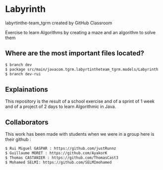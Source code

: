 # Labyrinth
labyrtinthe-team_tgrm created by GitHub Classroom

 Exercise to learn Algorithms by creating a maze and an algorithm to solve them
## Where are the most important files located?

```bash
$ branch dev
$ package src/main/javacom.tgrm.labyrtintheteam_tgrm.models/Labyrinth
$ branch dev-rui
```

## Explainations 

This repository is the result of a school exercise and of a sprint of 1 week and of a project of 2 days to learn Algorithmic in Java.

## Collaborators

This work has been made with students when we were in a group here is their github :

```bash
$ Rui Miguel GASPAR : https://github.com/justRunnz
$ Guillaume MORET : https://github.com/AyakorK
$ Thomas CASTANIER : https://github.com/ThomasCast3
$ Mohamed SELMI: https://github.com/SELMImohamed
```

